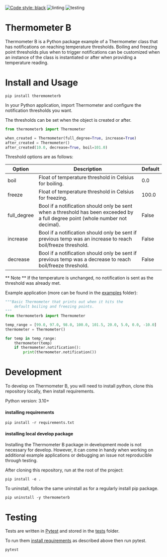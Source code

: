 [![Code style: black](https://img.shields.io/badge/code%20style-black-000000.svg)](https://github.com/psf/black)
![linting](https://github.com/bacrossland/thermometerb/actions/workflows/lint.yml/badge.svg?event=push)
![testing](https://github.com/bacrossland/thermometerb/actions/workflows/python-app.yml/badge.svg?event=push)

# Thermometer B 
Thermometer B is a Python package example of a Thermometer class that has
notifications on reaching temperature thresholds. Boiling and freezing point
thresholds plus when to trigger notifications can be customized when an instance
of the class is instantiated or after when providing a temperature reading.

# Install and Usage

```shell
pip install theremometerb
```

In your Python application, import Thermometer and configure the notification
thresholds you want.

The thresholds can be set when the object is created or after.

```python
from thermometerb import Thermometer

when_created = Thermometer(full_degree=True, increase=True)
after_created = Thermometer()
after_created(10.0, decrease=True, boil=101.0)

```

Threshold options are as follows:

| Option      | Description                                                                                                                      | Default |
|-------------|----------------------------------------------------------------------------------------------------------------------------------|---------|
| boil        | Float of temperature threshold in Celsius for boiling.                                                                           | 0.0     |
| freeze      | Float of temperature threshold in Celsius for freezing.                                                                          | 100.0   |
| full_degree | Bool if a notification should only be sent when a threshold has been exceeded by a full degree point (whole number not decimal). | False   |
| increase    | Bool if a notification should only be sent if previous temp was an increase to reach boil/freeze threshold.                      | False   |
| decrease    | Bool if a notification should only be sent if previous temp was a decrease to reach boil/freeze threshold.                       | False   |

** Note **
If the temperature is unchanged, no notification is sent as the threshold 
was already met.


Example application (more can be found in the [examples](examples) folder):

```python
"""Basic Thermometer that prints out when it hits the
    default boiling and freezing points.
"""
from thermometerb import Thermometer

temp_range = [99.0, 97.0, 98.0, 100.0, 101.5, 20.0, 5.0, 0.0, -10.0]
thermometer = Thermometer()

for temp in temp_range:
    thermometer(temp)
    if thermometer.notification():
        print(thermometer.notification())

```

# Development

To develop on Thermometer B, you will need to install python, clone this 
repository locally, then install requirements.

Python version: 3.10+

#### installing requirements

```shell
pip install -r requirements.txt
```

#### installing local develop package

Installing the Thermometer B package in development mode is not necessary
for develop. However, it can come in handy when working on additional example
applications or debugging an issue not reproducible through testing.

After cloning this repository, run at the root of the project:

```shell
pip install -e .
```

To uninstall, follow the same uninstall as for a regularly install pip package.

```shell
pip uninstall -y thermometerb
```


# Testing

Tests are written in [Pytest](https://docs.pytest.org/en/7.1.x/) and stored 
in the [tests](tests) folder. 

To run them [install requirements](#installing-requirements) as described 
above then run pytest.

```shell
pytest
```



